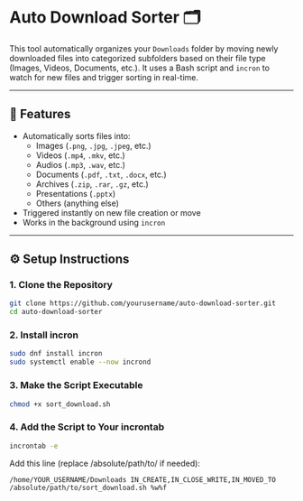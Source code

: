 # Auto Download Sorter 🗂️

This tool automatically organizes your `Downloads` folder by moving newly downloaded files into categorized subfolders based on their file type (Images, Videos, Documents, etc.). It uses a Bash script and `incron` to watch for new files and trigger sorting in real-time.

---

## 📁 Features

- Automatically sorts files into:
  - Images (`.png`, `.jpg`, `.jpeg`, etc.)
  - Videos (`.mp4`, `.mkv`, etc.)
  - Audios (`.mp3`, `.wav`, etc.)
  - Documents (`.pdf`, `.txt`, `.docx`, etc.)
  - Archives (`.zip`, `.rar`, `.gz`, etc.)
  - Presentations (`.pptx`)
  - Others (anything else)
- Triggered instantly on new file creation or move
- Works in the background using `incron`

---

## ⚙️ Setup Instructions

### 1. Clone the Repository

```bash
git clone https://github.com/yourusername/auto-download-sorter.git
cd auto-download-sorter
```

### 2. Install incron
```bash
sudo dnf install incron
sudo systemctl enable --now incrond
```
### 3. Make the Script Executable
```bash
chmod +x sort_download.sh
```

### 4. Add the Script to Your incrontab
```bash
incrontab -e
```
Add this line (replace /absolute/path/to/ if needed):
```
/home/YOUR_USERNAME/Downloads IN_CREATE,IN_CLOSE_WRITE,IN_MOVED_TO /absolute/path/to/sort_download.sh %w%f
```
